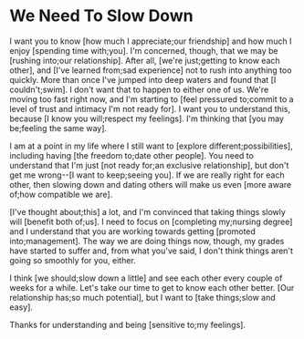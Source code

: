 # We Need To Slow Down

I want you to know [how much I appreciate;our friendship] and how much I enjoy [spending time with;you]. I'm concerned, though, that we may be [rushing into;our relationship]. After all, [we're just;getting to know each other], and [I've learned from;sad experience] not to rush into anything too quickly. More than once I've jumped into deep waters and found that [I couldn't;swim]. I don't want that to happen to either one of us. We're moving too fast right now, and I'm starting to [feel pressured to;commit to a level of trust and intimacy I'm not ready for]. I want you to understand this, because [I know you will;respect my feelings]. I'm thinking that [you may be;feeling the same way].

I am at a point in my life where I still want to [explore different;possibilities], including having [the freedom to;date other people]. You need to understand that I'm just [not ready for;an exclusive relationship], but don't get me wrong--[I want to keep;seeing you]. If we are really right for each other, then slowing down and dating others will make us even [more aware of;how compatible we are].

[I've thought about;this] a lot, and I'm convinced that taking things slowly will [benefit both of;us]. I need to focus on [completing my;nursing degree] and I understand that you are working towards getting [promoted into;management]. The way we are doing things now, though, my grades have started to suffer and, from what you've said, I don't think things aren't going so smoothly for you, either.

I think [we should;slow down a little] and see each other every couple of weeks for a while. Let's take our time to get to know each other better. [Our relationship has;so much potential], but I want to [take things;slow and easy].

Thanks for understanding and being [sensitive to;my feelings].
